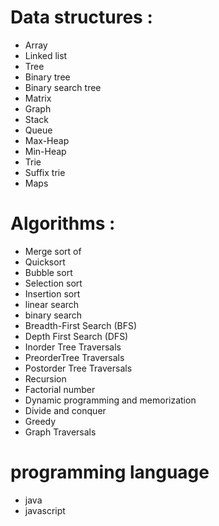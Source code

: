 # Data structures :

- Array
- Linked list
- Tree
- Binary tree
- Binary search tree
- Matrix
- Graph
- Stack
- Queue
- Max-Heap
- Min-Heap
- Trie
- Suffix trie
- Maps

# Algorithms :

- Merge sort of
- Quicksort
- Bubble sort
- Selection sort
- Insertion sort
- linear search
- binary search
- Breadth-First Search (BFS)
- Depth First Search (DFS)
- Inorder Tree Traversals
- PreorderTree Traversals
- Postorder Tree Traversals
- Recursion
- Factorial number
- Dynamic programming and memorization
- Divide and conquer
- Greedy
- Graph Traversals
# programming language 
- java
- javascript
